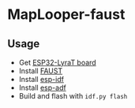 # MapLooper-faust

## Usage
- Get [ESP32-LyraT board](https://www.mouser.dk/ProductDetail/Espressif-Systems/ESP32-LyraT?qs=MLItCLRbWsxPzPCja546ZA==)
- Install [FAUST](https://github.com/grame-cncm/faust)
- Install [esp-idf](https://docs.espressif.com/projects/esp-idf/en/latest/esp32/get-started/index.html#installation-step-by-step)
- Install [esp-adf](https://docs.espressif.com/projects/esp-adf/en/latest/get-started/#installation-step-by-step)
- Build and flash with `idf.py flash`
